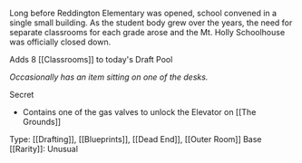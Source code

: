 Long before Reddington Elementary was opened, school convened in a single small building. As the student body grew over the years, the need for separate classrooms for each grade arose and the Mt. Holly Schoolhouse was officially closed down.

Adds 8 [[Classrooms]] to today's Draft Pool

*Occasionally has an item sitting on one of the desks.*

Secret
- Contains one of the gas valves to unlock the Elevator on [[The Grounds]]

Type: [[Drafting]], [[Blueprints]], [[Dead End]], [[Outer Room]]
Base [[Rarity]]: Unusual